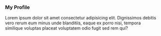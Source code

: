 <html lang="en">
<head>
    <meta charset="UTF-8">
    <meta http-equiv="X-UA-Compatible" content="IE=edge">
    <meta name="viewport" content="width=device-width, initial-scale=1.0">
    <title>Ya May Knyaw</title>
</head>
<body>
    <div>
        <h3>My Profile</h3>
        <p>Lorem ipsum dolor sit amet consectetur adipisicing elit. Dignissimos debitis vero rerum eum minus unde blanditiis, eaque ex porro nisi, tempora similique voluptas placeat voluptatem odio fugit sed rem qui?</p>
    </div>
</body>
</html>
